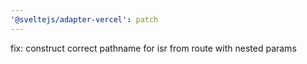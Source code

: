 ```yaml
---
'@sveltejs/adapter-vercel': patch
---
```


fix: construct correct pathname for isr from route with nested params
